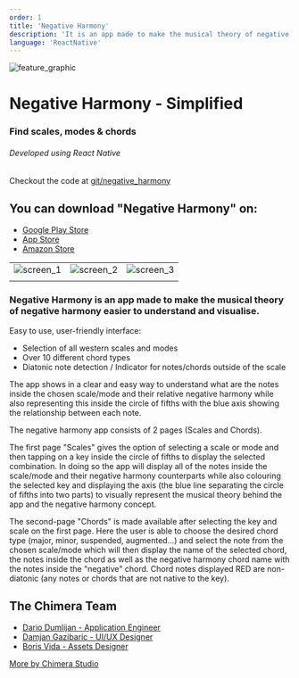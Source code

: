 ```yaml
---
order: 1
title: 'Negative Harmony'
description: 'It is an app made to make the musical theory of negative harmony easier to understand and visualise.'
language: 'ReactNative'
---
```

![feature_graphic](/images/projects/negative_harmony/feature_graphic.png)

# Negative Harmony - Simplified

### Find scales, modes & chords

###### Developed using React Native

Checkout the code at [git/negative_harmony](https://github.com/Chimera-Studio/negative_harmony)

## You can download "Negative Harmony" on:

- [Google Play Store](https://play.google.com/store/apps/details?id=com.chimerastudio.negativeharmony)
- [App Store](https://apps.apple.com/us/app/negative-harmony-simplified/id1561674380)
- [Amazon Store](https://www.amazon.com/Chimera-Studio-Negative-Harmony-Simplified/dp/B09QBMPTBJ)

<!-- Hack to display images in a grid -->
| | | |
|-|-|-|
| ![screen_1](/images/projects/negative_harmony/screen_1.png) | ![screen_2](/images/projects/negative_harmony/screen_2.png) | ![screen_3](/images/projects/negative_harmony/screen_3.png)
| | | |

### Negative Harmony is an app made to make the musical theory of negative harmony easier to understand and visualise.

Easy to use, user-friendly interface:

- Selection of all western scales and modes
- Over 10 different chord types
- Diatonic note detection / Indicator for notes/chords outside of the scale

The app shows in a clear and easy way to understand what are the notes inside the chosen scale/mode and their relative negative harmony while also representing this inside the circle of fifths with the blue axis showing the relationship between each note.

The negative harmony app consists of 2 pages (Scales and Chords).

The first page "Scales" gives the option of selecting a scale or mode and then tapping on a key inside the circle of fifths to display the selected combination. In doing so the app will display all of the notes inside the scale/mode and their negative harmony counterparts while also colouring the selected key and displaying the axis (the blue line separating the circle of fifths into two parts) to visually represent the musical theory behind the app and the negative harmony concept.

The second-page "Chords" is made available after selecting the key and scale on the first page. Here the user is able to choose the desired chord type (major, minor, suspended, augmented...) and select the note from the chosen scale/mode which will then display the name of the selected chord, the notes inside the chord as well as the negative harmony chord name with the notes inside the "negative" chord. Chord notes displayed RED are non-diatonic (any notes or chords that are not native to the key).

## The Chimera Team

- [Dario Dumlijan - Application Engineer](https://www.linkedin.com/in/dariodumlijan/)
- [Damjan Gazibaric - UI/UX Designer](https://www.linkedin.com/in/damjangazibaric/)
- [Boris Vida - Assets Designer](https://studiolumistra.com)

[More by Chimera Studio](https://linktr.ee/chimerastudiotm)
